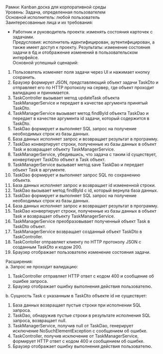 Рамки: Kanban доска для корпоративной среды\
Уровень: Задача, определенная пользователем\
Основной исполнитель: любой пользователь\
Заинтересованные лица и их требования:
-   Работник и руководитель проекта: изменять состояния карточек с задачами.\
Предусловия: исполнитель идентифицирован, аутентифицирован, а также имеет доступ к проекту. 
Результаты: изменение состояния задачи в бд и отображение изменений в пользовательском интерфейсе.\
Основной успешный сценарий:
1.  Пользователь изменяет поля задачи через UI и нажимает кнопку сохранить.
2.  Браузер формирует JSON, представляющий объект задачи TaskDto и отправляет его по HTTP протоколу на сервер, где объект проходит валидацию и принимается.
3.  TaskController вызывает метод updateTask объекта TaskManagerService и передает в качестве аргумента принятый TaskDto.
4.  TaskManagerService вызывает метод findById объекта TaskDao и передает в качестве аргумента id задачи, который содержится в TaskDto.
5.  TaskDao формирует и выполняет SQL запрос на получение необходимых строк из базы данных.
6.  База данных исполняет запрос и возвращает результат в программу.
7.  TaskDao конвертирует строки, полученные из базы данных в объект Task и возвращает объекту TaskManagerService.
8.  TaskManagerService, убедившись, что задача с таким id существует, конвертирует TaskDto объект в Task объект.
9.  TaskManagerService вызывает метод save TaskDao и передает объект Task в аргументе.
10. TaskDao формирует и выполняет запрос SQL по сохранению объекта.
11. База данных исполняет запрос и возвращает id измененной строки.
12. TaskDao вызывает метод findById с id, который вернула база данных.
13. TaskDao формирует и выполняет SQL запрос на получение необходимых строк из базы данных.
14. База данных исполняет запрос и возвращает результат в программу.
15. TaskDao конвертирует строки, полученные из базы данных в объект Task и возвращает объекту TaskManagerService.
16. TaskManagerService преобразовывает полученный объект Task в TaskDto объект.
17. TaskManagerService возвращает созданный объект TaskDto в TaskController.
18. TaskContoller отправляет клиенту по HTTP протоколу JSON с созданным TaskDto и кодом 200.
19. Браузер отображает пользователю изменение состояния задачи.

Расширения:\
a. Запрос не проходит валидацию: 
1.  TaskController отправляет HTTP ответ с кодом 400 и сообщение об ошибке запроса.
2.  Браузер отображает ошибку выполнения действия пользователю.

b. Сущность Task с указанным в TaskDto объекте id не существует:
1.  База данных возвращает пустые строки при исполнении SQL запроса.
2. TaskDao, обнаружив пустые строки в результате исполнения SQL запроса, возвращает null.
3.  TaskManagerService, получив null от TaskDao, генерирует исключение NoSuchElementException с сообщением об ошибке.
4. TaskController, получив исключение от TaskManagerService, формирует HTTP ответ с кодом 400 и сообщением об ошибке.
5.  Браузер отображает ошибку выполнения действия пользователю. 

